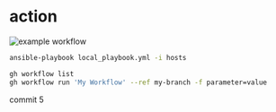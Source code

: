 # action
![example workflow](https://github.com/BalinLin/action/actions/workflows/greetings.yml/badge.svg)

```bash
ansible-playbook local_playbook.yml -i hosts
```

```bash
gh workflow list
gh workflow run 'My Workflow' --ref my-branch -f parameter=value
```

commit 5